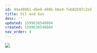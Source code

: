 ```yaml
---
id: 94a48961-dbe9-498b-b6e4-feb82b97c2e5
title: Oil and Gas
desc: ''
updated: 1599638548884
created: 1599638548884
nav_order: 4
---
```


![](/assets/images/2020-09-10-18-37-57.png)
